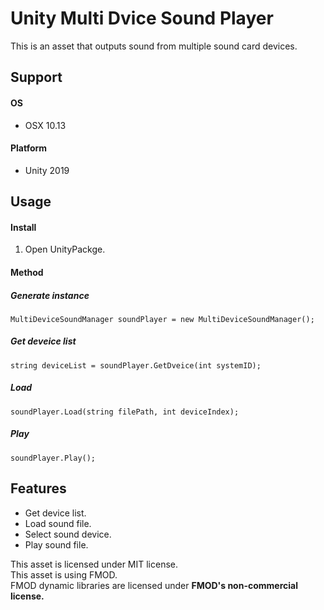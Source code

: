 
# Unity Multi Dvice Sound Player

This is an asset that outputs sound from multiple sound card devices.

## Support

#### OS
- OSX 10.13

#### Platform
- Unity 2019


## Usage

#### Install
1. Open UnityPackge.


#### Method

##### Generate instance

`MultiDeviceSoundManager soundPlayer = new MultiDeviceSoundManager();`

##### Get deveice list

`string deviceList = soundPlayer.GetDveice(int systemID);`	

##### Load
	
`soundPlayer.Load(string filePath, int deviceIndex);`

##### Play

`soundPlayer.Play();`


## Features

- Get device list.
- Load sound file.
- Select sound device.
- Play sound file.

This asset is licensed under MIT license.  
This asset is using FMOD.  
FMOD dynamic libraries are licensed under **FMOD's non-commercial license.**
